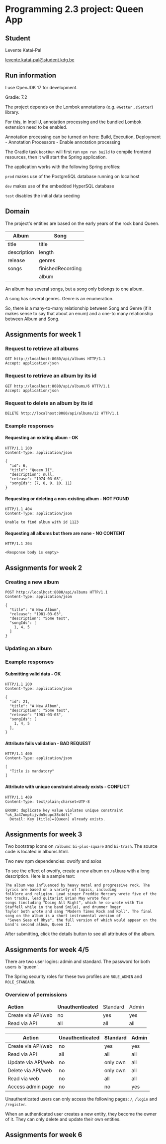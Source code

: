 # Programming 2.3 project: Queen App

## Student
Levente Katai-Pal

levente.katai-pal@student.kdg.be

## Run information

I use OpenJDK 17 for development.

Gradle: 7.2

The project depends on the Lombok annotations (e.g. `@Getter` , `@Setter`) library.

For this, in IntelliJ, annotation processing and the bundled Lombok extension need to be enabled.

Annotation processing can be turned on here: 
Build, Execution, Deployment - Annotation Processors - Enable annotation processing

The Gradle task `bootRun` will first run `npm run build` to compile frontend resources, then it will start the Spring 
application.
    
The application works with the following Spring profiles:

`prod` makes use of the PostgreSQL database running on localhost

`dev` makes use of the embedded HyperSQL database

`test` disables the initial data seeding

## Domain
The project's entities are based on the early years of the rock band Queen.

| Album        | Song             |
|--------------|-------------------|
| title        | title             |
| description  | length            |
| release      | genres            |
| songs        | finishedRecording |
|              | album             |

An album has several songs, but a song only belongs to one album. 

A song has several genres. Genre is an enumeration.

So, there is a many-to-many relationship between Song and Genre (if it makes sense to say that about an enum) and a
one-to many relationship between Album and Song.

## Assignments for week 1

### Request to retrieve all albums
```http request
GET http://localhost:8080/api/albums HTTP/1.1
Accept: application/json
```

### Request to retrieve an album by its id
```http request
GET http://localhost:8080/api/albums/6 HTTP/1.1
Accept: application/json
```

### Request to delete an album by its id
```http request
DELETE http://localhost:8080/api/albums/12 HTTP/1.1
```

### Example responses

#### Requesting an existing album - OK
```http request
HTTP/1.1 200 
Content-Type: application/json

{
  "id": 6,
  "title": "Queen II",
  "description": null,
  "release": "1974-03-08",
  "songIds": [7, 8, 9, 10, 11]
}
```

#### Requesting or deleting a non-existing album - NOT FOUND
```http request
HTTP/1.1 404 
Content-Type: application/json

Unable to find album with id 1123
```

#### Requesting all albums but there are none - NO CONTENT
```http request
HTTP/1.1 204 

<Response body is empty>
```
## Assignments for week 2
### Creating a new album
```http request
POST http://localhost:8080/api/albums HTTP/1.1
Content-Type: application/json

{
  "title": "A New Album",
  "release": "1981-03-03",
  "description": "Some text",
  "songIds": [
    1, 4, 5 
  ]
}
```

### Updating an album

### Example responses
#### Submitting valid data - OK

```http request
HTTP/1.1 200 
Content-Type: application/json

{
  "id": 21,
  "title": "A New Album",
  "description": "Some text",
  "release": "1981-03-03",
  "songIds": [
    1, 4, 5
  ],
}
```

#### Attribute fails validation - BAD REQUEST
```http request
HTTP/1.1 400 
Content-Type: application/json

[
  "Title is mandatory"
]
```

#### Attribute with unique constraint already exists - CONFLICT
```http request
HTTP/1.1 409 
Content-Type: text/plain;charset=UTF-8

ERROR: duplicate key value violates unique constraint "uk_3a47omptijvdn5qupc38c4dfi"
  Detail: Key (title)=(Queen) already exists.
```

## Assignments for week 3
Two bootstrap icons on `/albums`: `bi-plus-square` and `bi-trash`. The source code is located in albums.html. 

Two new npm dependencies: owoify and axios


To see the effect of owoify, create a new album on `/albums` with a long description. Here is a sample text:

```
The album was influenced by heavy metal and progressive rock. The lyrics are based on a variety of topics, including 
folklore and religion. Lead singer Freddie Mercury wrote five of the ten tracks, lead guitarist Brian May wrote four 
songs (including "Doing All Right", which he co-wrote with Tim Staffell while in the band Smile), and drummer Roger
Taylor both wrote and sang "Modern Times Rock and Roll". The final song on the album is a short instrumental version of
 "Seven Seas of Rhye", the full version of which would appear on the band's second album, Queen II.
```

After submitting, click the details button to see all attributes of the album.

## Assignments for week 4/5

There are two user logins: admin and standard. The password for both users is 'queen'.

The Spring security roles for these two profiles are `ROLE_ADMIN` and `ROLE_STANDARD`.

### Overview of permissions

<table>
    <thead>
        <td><b>Action</b></td>
        <td><b>Unauthenticated</b></td>
        <td>Standard</td>
        <td>Admin</td>
    </thead>
    <tbody>
        <tr>
            <td>Create via API/web</td>
            <td>no</td>
            <td>yes</td>
            <td>yes</td>
        </tr>
        <tr>
            <td>Read via API</td>        
            <td>all</td>
            <td>all</td>
            <td>all</td>
        </tr>
    </tbody>
</table>

| Action             | Unauthenticated | Standard | Admin |
|--------------------|-----------------|----------| ----- |
| Create via API/web | no              | yes      | yes   |
| Read via API       | all             | all      | all   |
| Update via API/web | no              | only own | all   |
| Delete via API/web | no              | only own | all   |
| Read via web       | no              | all      | all   |
| Access admin page  | no              | no       | yes   |

Unauthenticated users can only access the following pages: `/`, `/login` and `/register`.

When an authenticated user creates a new entity, they become the owner of it. They can only delete and update
their own entities. 

## Assignments for week 6
